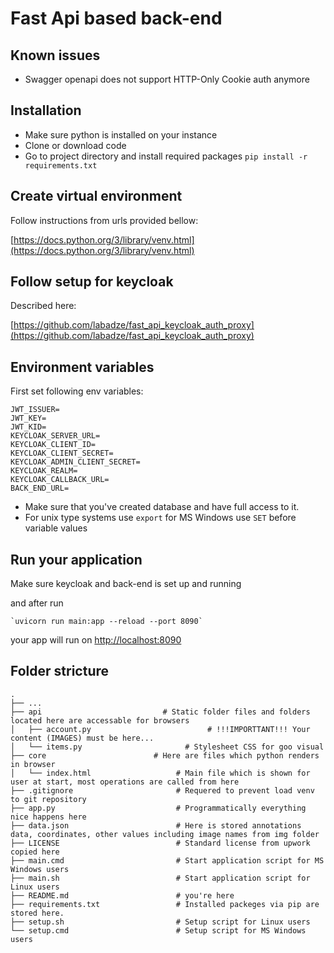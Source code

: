 # Fast Api based back-end


## Known issues

 - Swagger openapi does not support HTTP-Only Cookie auth anymore 

## Installation

 - Make sure python is installed on your instance
 - Clone or download code
 - Go to project directory and install required packages `pip install -r requirements.txt`

## Create virtual environment

Follow instructions from urls provided bellow:

[https://docs.python.org/3/library/venv.html](https://docs.python.org/3/library/venv.html)


## Follow setup for keycloak

Described here: 

[https://github.com/labadze/fast_api_keycloak_auth_proxy](https://github.com/labadze/fast_api_keycloak_auth_proxy)

## Environment variables
First set following env variables:

    JWT_ISSUER=
    JWT_KEY=
    JWT_KID=
    KEYCLOAK_SERVER_URL=
    KEYCLOAK_CLIENT_ID=
    KEYCLOAK_CLIENT_SECRET=
    KEYCLOAK_ADMIN_CLIENT_SECRET=
    KEYCLOAK_REALM=
    KEYCLOAK_CALLBACK_URL=
    BACK_END_URL=

 - Make sure that you've created database and have full access to it.
 - For unix type systems use `export` for MS Windows use `SET` before variable values


## Run your application

Make sure keycloak and back-end is set up and running

and after run

    `uvicorn run main:app --reload --port 8090`
your app will run on [http://localhost:8090](http://localhost:8090)

## Folder stricture

    .
    ├── ...
    ├── api                           # Static folder files and folders located here are accessable for browsers
    │   ├── account.py                          # !!!IMPORTTANT!!! Your content (IMAGES) must be here...
    │   └── items.py                       # Stylesheet CSS for goo visual
    ├── core                        # Here are files which python renders in browser
    │   └── index.html                   # Main file which is shown for user at start, most operations are called from here
    ├── .gitignore                       # Requered to prevent load venv to git repository
    ├── app.py                           # Programmatically everything nice happens here
    ├── data.json                        # Here is stored annotations data, coordinates, other values including image names from img folder
    ├── LICENSE                          # Standard license from upwork copied here
    ├── main.cmd                         # Start application script for MS Windows users
    ├── main.sh                          # Start application script for Linux users
    ├── README.md                        # you're here
    ├── requirements.txt                 # Installed packeges via pip are stored here.
    ├── setup.sh                         # Setup script for Linux users
    └── setup.cmd                        # Setup script for MS Windows users



